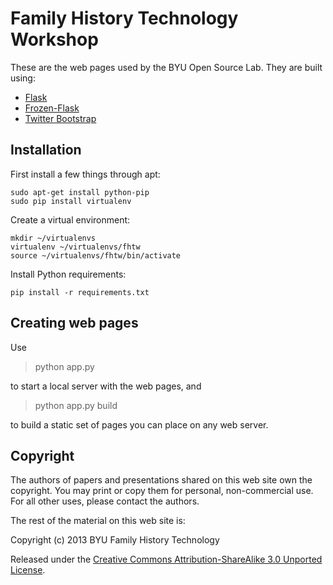 # Family History Technology Workshop

These are the web pages used by the BYU Open Source Lab. They are
built using:

- [Flask](http://flask.pocoo.org/)
- [Frozen-Flask](http://pythonhosted.org/Frozen-Flask/)
- [Twitter Bootstrap](http://twitter.github.io/bootstrap/)

## Installation

First install a few things through apt:

```
sudo apt-get install python-pip
sudo pip install virtualenv
```

Create a virtual environment:

```
mkdir ~/virtualenvs
virtualenv ~/virtualenvs/fhtw
source ~/virtualenvs/fhtw/bin/activate
```

Install Python requirements:

```
pip install -r requirements.txt
```

## Creating web pages

Use

> python app.py

to start a local server with the web pages, and

> python app.py build

to build a static set of pages you can place on any web server.

## Copyright

The authors of papers and presentations shared on this web site own the
copyright. You may print or copy them for personal, non-commercial use.
For all other uses, please contact the authors.

The rest of the material on this web site is:

Copyright (c) 2013 BYU Family History Technology

Released under the <a
href="http://creativecommons.org/licenses/by-sa/3.0/deed.en_US">Creative
Commons Attribution-ShareAlike 3.0 Unported License</a>.




